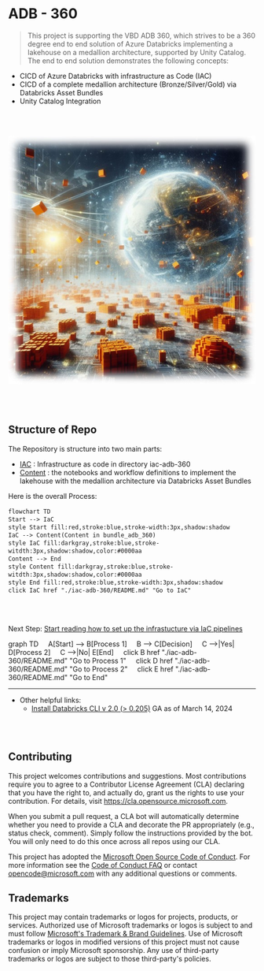 # ADB - 360

> This project is supporting the VBD ADB 360, which strives to be a 360 degree end to end solution of Azure Databricks implementing a lakehouse on a medallion architecture, supported by Unity Catalog.
The end to end solution demonstrates the following concepts:
* CICD of Azure Databricks with infrastructure as Code (IAC) 
* CICD of a complete medallion architecture (Bronze/Silver/Gold) via Databricks Asset Bundles
* Unity Catalog Integration

<br/>
<br/>

![Azure Databricks](imagery/adb.jpg)

<br/>
<br/>


## Structure of Repo

The Repository is structure into two main parts:
* [IAC](/iac-adb-360/README.md) : Infrastructure as code in directory iac-adb-360
* [Content](/bundle_adb_360/README.md) : the notebooks and workflow definitions to implement the lakehouse with the medallion architecture via Databricks Asset Bundles



Here is the overall Process:

```mermaid
flowchart TD
Start --> IaC
style Start fill:red,stroke:blue,stroke-width:3px,shadow:shadow
IaC --> Content(Content in bundle_adb_360)
style IaC fill:darkgray,stroke:blue,stroke-witdth:3px,shadow:shadow,color:#0000aa
Content --> End
style Content fill:darkgray,stroke:blue,stroke-witdth:3px,shadow:shadow,color:#0000aa
style End fill:red,stroke:blue,stroke-width:3px,shadow:shadow
click IaC href "./iac-adb-360/README.md" "Go to IaC"

```
<br/>
<br/>


Next Step: [Start reading how to set up the infrastucture via IaC pipelines](/iac-adb-360/README.md)



 graph TD
    A[Start] --> B[Process 1]
    B --> C[Decision]
    C -->|Yes| D[Process 2]
    C -->|No| E[End]
    click B href "./iac-adb-360/README.md" "Go to Process 1"
    click D href "./iac-adb-360/README.md" "Go to Process 2"
    click E href "./iac-adb-360/README.md" "Go to End" 




---
* Other helpful links:
    * [Install Databricks CLI v 2.0 (> 0.205)](https://docs.databricks.com/en/dev-tools/cli/install.html)
    GA as of March 14, 2024

<br/>
<br/>

## Contributing

This project welcomes contributions and suggestions.  Most contributions require you to agree to a
Contributor License Agreement (CLA) declaring that you have the right to, and actually do, grant us
the rights to use your contribution. For details, visit https://cla.opensource.microsoft.com.

When you submit a pull request, a CLA bot will automatically determine whether you need to provide
a CLA and decorate the PR appropriately (e.g., status check, comment). Simply follow the instructions
provided by the bot. You will only need to do this once across all repos using our CLA.

This project has adopted the [Microsoft Open Source Code of Conduct](https://opensource.microsoft.com/codeofconduct/).
For more information see the [Code of Conduct FAQ](https://opensource.microsoft.com/codeofconduct/faq/) or
contact [opencode@microsoft.com](mailto:opencode@microsoft.com) with any additional questions or comments.

## Trademarks

This project may contain trademarks or logos for projects, products, or services. Authorized use of Microsoft 
trademarks or logos is subject to and must follow 
[Microsoft's Trademark & Brand Guidelines](https://www.microsoft.com/en-us/legal/intellectualproperty/trademarks/usage/general).
Use of Microsoft trademarks or logos in modified versions of this project must not cause confusion or imply Microsoft sponsorship.
Any use of third-party trademarks or logos are subject to those third-party's policies.
